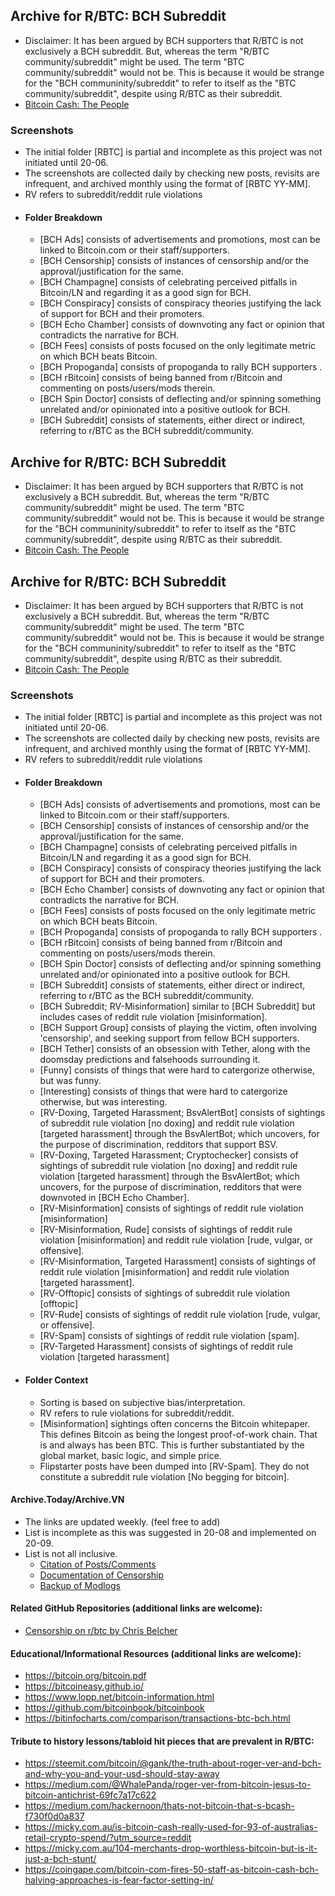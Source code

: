 ## Archive for R/BTC: BCH Subreddit
-  Disclaimer: It has been argued by BCH supporters that R/BTC is not exclusively a BCH subreddit. But, whereas the term "R/BTC community/subreddit" might be used. The term "BTC community/subreddit" would not be. This is because it would be strange for the "BCH communinity/subreddit" to refer to itself as the "BTC community/subreddit", despite using R/BTC as their subreddit. 
- [Bitcoin Cash: The People](https://read.cash/@Read.Cash/bitcoin-cash-the-people-66e43350)
### Screenshots
- The initial folder [RBTC] is partial and incomplete as this project was not initiated until 20-06.
- The screenshots are collected daily by checking new posts, revisits are infrequent, and archived monthly using the format of [RBTC YY-MM]. 
- RV refers to subreddit/reddit rule violations
- #### Folder Breakdown
   - [BCH Ads] consists of advertisements and promotions, most can be linked to Bitcoin.com or their staff/supporters.
   - [BCH Censorship] consists of instances of censorship and/or the approval/justification for the same.
   - [BCH Champagne] consists of celebrating perceived pitfalls in Bitcoin/LN and regarding it as a good sign for BCH.
   - [BCH Conspiracy] consists of conspiracy theories justifying the lack of support for BCH and their promoters.
   - [BCH Echo Chamber] consists of downvoting any fact or opinion that contradicts the narrative for BCH.
   - [BCH Fees] consists of posts focused on the only legitimate metric on which BCH beats Bitcoin.
   - [BCH Propoganda] consists of propoganda to rally BCH supporters .
   - [BCH rBitcoin] consists of being banned from r/Bitcoin and commenting on posts/users/mods therein.
   - [BCH Spin Doctor] consists of deflecting and/or spinning something unrelated and/or opinionated into a positive outlook for BCH.
   - [BCH Subreddit] consists of statements, either direct or indirect, referring to r/BTC as the BCH subreddit/community.
## Archive for R/BTC: BCH Subreddit
-  Disclaimer: It has been argued by BCH supporters that R/BTC is not exclusively a BCH subreddit. But, whereas the term "R/BTC community/subreddit" might be used. The term "BTC community/subreddit" would not be. This is because it would be strange for the "BCH communinity/subreddit" to refer to itself as the "BTC community/subreddit", despite using R/BTC as their subreddit. 
- [Bitcoin Cash: The People](https://read.cash/@Read.Cash/bitcoin-cash-the-people-66e43350)
## Archive for R/BTC: BCH Subreddit
-  Disclaimer: It has been argued by BCH supporters that R/BTC is not exclusively a BCH subreddit. But, whereas the term "R/BTC community/subreddit" might be used. The term "BTC community/subreddit" would not be. This is because it would be strange for the "BCH communinity/subreddit" to refer to itself as the "BTC community/subreddit", despite using R/BTC as their subreddit. 
- [Bitcoin Cash: The People](https://read.cash/@Read.Cash/bitcoin-cash-the-people-66e43350)
### Screenshots
- The initial folder [RBTC] is partial and incomplete as this project was not initiated until 20-06.
- The screenshots are collected daily by checking new posts, revisits are infrequent, and archived monthly using the format of [RBTC YY-MM]. 
- RV refers to subreddit/reddit rule violations
- #### Folder Breakdown
   - [BCH Ads] consists of advertisements and promotions, most can be linked to Bitcoin.com or their staff/supporters.
   - [BCH Censorship] consists of instances of censorship and/or the approval/justification for the same.
   - [BCH Champagne] consists of celebrating perceived pitfalls in Bitcoin/LN and regarding it as a good sign for BCH.
   - [BCH Conspiracy] consists of conspiracy theories justifying the lack of support for BCH and their promoters.
   - [BCH Echo Chamber] consists of downvoting any fact or opinion that contradicts the narrative for BCH.
   - [BCH Fees] consists of posts focused on the only legitimate metric on which BCH beats Bitcoin.
   - [BCH Propoganda] consists of propoganda to rally BCH supporters .
   - [BCH rBitcoin] consists of being banned from r/Bitcoin and commenting on posts/users/mods therein.
   - [BCH Spin Doctor] consists of deflecting and/or spinning something unrelated and/or opinionated into a positive outlook for BCH.
   - [BCH Subreddit] consists of statements, either direct or indirect, referring to r/BTC as the BCH subreddit/community.
   - [BCH Subreddit; RV-Misinformation] similar to [BCH Subreddit] but includes cases of reddit rule violation [misinformation].
   - [BCH Support Group] consists of playing the victim, often involving 'censorship', and seeking support from fellow BCH supporters.
   - [BCH Tether] consists of an obsession with Tether, along with the doomsday predictions and falsehoods surrounding it.
   - [Funny] consists of things that were hard to catergorize otherwise, but was funny.
   - [Interesting] consists of things that were hard to catergorize otherwise, but was interesting.
   - [RV-Doxing, Targeted Harassment; BsvAlertBot] consists of sightings of subreddit rule violation [no doxing] and reddit rule violation [targeted harassment] through the BsvAlertBot; which uncovers, for the purpose of discrimination, redditors that support BSV. 
   - [RV-Doxing, Targeted Harassment; Cryptochecker] consists of sightings of subreddit rule violation [no doxing] and reddit rule violation [targeted harassment] through the BsvAlertBot; which uncovers, for the purpose of discrimination, redditors that were downvoted in [BCH Echo Chamber].
   - [RV-Misinformation] consists of sightings of reddit rule violation [misinformation]
   - [RV-Misinformation, Rude] consists of sightings of reddit rule violation [misinformation] and reddit rule violation [rude, vulgar, or offensive].
   - [RV-Misinformation, Targeted Harassment] consists of sightings of reddit rule violation [misinformation] and reddit rule violation [targeted harassment].
   - [RV-Offtopic] consists of sightings of subreddit rule violation [offtopic]
   - [RV-Rude] consists of sightings of reddit rule violation [rude, vulgar, or offensive]. 
   - [RV-Spam] consists of sightings of reddit rule violation [spam].
   - [RV-Targeted Harassment] consists of sightings of reddit rule violation [targeted harassment]
 - #### Folder Context
    - Sorting is based on subjective bias/interpretation.
    - RV refers to rule violations for subreddit/reddit.
    - [Misinformation] sightings often concerns the Bitcoin whitepaper. This defines Bitcoin as being the longest proof-of-work chain. That is and always has been BTC. This is further substantiated by the global market, basic logic, and simple price.
    - Flipstarter posts have been dumped into [RV-Spam]. They do not constitute a subreddit rule violation [No begging for bitcoin].
 
#### Archive.Today/Archive.VN
- The links are updated weekly. (feel free to add)
- List is incomplete as this was suggested in 20-08 and implemented on 20-09.
- List is not all inclusive.
   - [Citation of Posts/Comments](https://archive.vn/https://www.reddit.com/r/btc*)
   - [Documentation of Censorship](https://archive.vn/https://snew.notabug.io/r/btc*)
   - [Backup of Modlogs](https://archive.vn/https://modlogs.fyi/r/btc*)
	
#### Related GitHub Repositories (additional links are welcome):
   - [Censorship on r/btc by Chris Belcher](https://gist.github.com/chris-belcher/c9f4b90bec1b2fbf8caaab178719ac24)

#### Educational/Informational Resources (additional links are welcome):
- https://bitcoin.org/bitcoin.pdf
- https://bitcoineasy.github.io/
- https://www.lopp.net/bitcoin-information.html
- https://github.com/bitcoinbook/bitcoinbook
- https://bitinfocharts.com/comparison/transactions-btc-bch.html

#### Tribute to history lessons/tabloid hit pieces that are prevalent in R/BTC:
- https://steemit.com/bitcoin/@gank/the-truth-about-roger-ver-and-bch-and-why-you-and-your-usd-should-stay-away
- https://medium.com/@WhalePanda/roger-ver-from-bitcoin-jesus-to-bitcoin-antichrist-69fc7a17c622
- https://medium.com/hackernoon/thats-not-bitcoin-that-s-bcash-f730f0d0a837
- https://micky.com.au/is-bitcoin-cash-really-used-for-93-of-australias-retail-crypto-spend/?utm_source=reddit
- https://micky.com.au/104-merchants-drop-worthless-bitcoin-but-is-it-just-a-bch-stunt/
- https://coingape.com/bitcoin-com-fires-50-staff-as-bitcoin-cash-bch-halving-approaches-is-fear-factor-setting-in/
